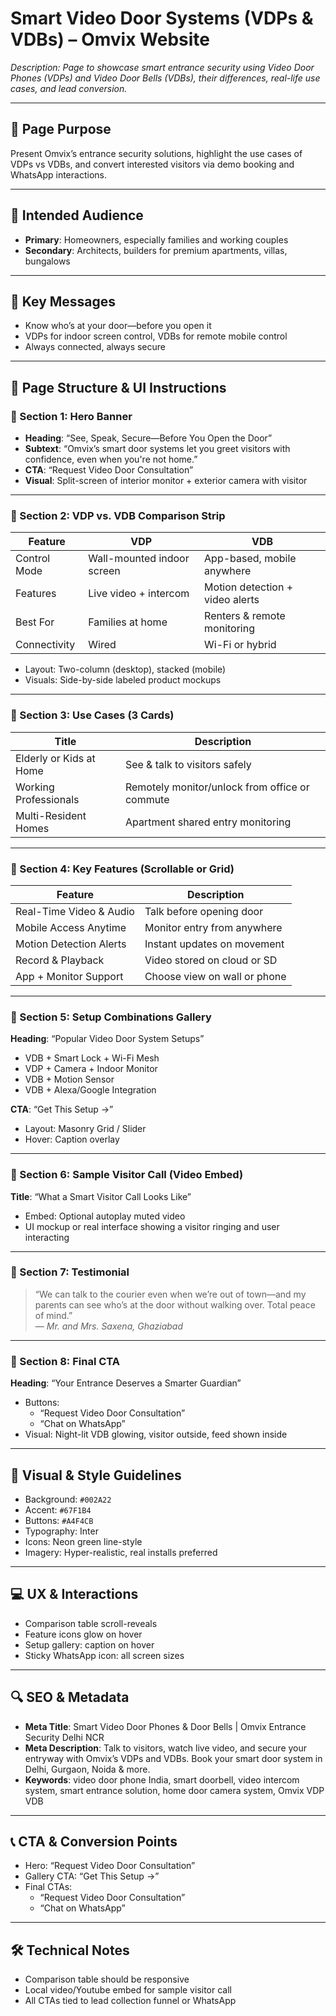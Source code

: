 # Smart Video Door Systems (VDPs & VDBs) – Omvix Website

_Description: Page to showcase smart entrance security using Video Door Phones (VDPs) and Video Door Bells (VDBs), their differences, real-life use cases, and lead conversion._

---

## 🎯 Page Purpose

Present Omvix’s entrance security solutions, highlight the use cases of VDPs vs VDBs, and convert interested visitors via demo booking and WhatsApp interactions.

---

## 👥 Intended Audience

- **Primary**: Homeowners, especially families and working couples
- **Secondary**: Architects, builders for premium apartments, villas, bungalows

---

## 🔑 Key Messages

- Know who’s at your door—before you open it
- VDPs for indoor screen control, VDBs for remote mobile control
- Always connected, always secure

---

## 🧱 Page Structure & UI Instructions

### 🔹 Section 1: Hero Banner

- **Heading**: “See, Speak, Secure—Before You Open the Door”
- **Subtext**: “Omvix’s smart door systems let you greet visitors with confidence, even when you're not home.”
- **CTA**: “Request Video Door Consultation”
- **Visual**: Split-screen of interior monitor + exterior camera with visitor

---

### 🔹 Section 2: VDP vs. VDB Comparison Strip

| Feature                  | VDP                          | VDB                                 |
|--------------------------|------------------------------|-------------------------------------|
| Control Mode             | Wall-mounted indoor screen   | App-based, mobile anywhere          |
| Features                 | Live video + intercom        | Motion detection + video alerts     |
| Best For                 | Families at home             | Renters & remote monitoring         |
| Connectivity             | Wired                        | Wi-Fi or hybrid                     |

- Layout: Two-column (desktop), stacked (mobile)
- Visuals: Side-by-side labeled product mockups

---

### 🔹 Section 3: Use Cases (3 Cards)

| Title                  | Description                                                        |
|------------------------|--------------------------------------------------------------------|
| Elderly or Kids at Home| See & talk to visitors safely                                      |
| Working Professionals  | Remotely monitor/unlock from office or commute                     |
| Multi-Resident Homes   | Apartment shared entry monitoring                                  |

---

### 🔹 Section 4: Key Features (Scrollable or Grid)

| Feature                 | Description                                               |
|------------------------|-----------------------------------------------------------|
| Real-Time Video & Audio| Talk before opening door                                  |
| Mobile Access Anytime  | Monitor entry from anywhere                              |
| Motion Detection Alerts| Instant updates on movement                              |
| Record & Playback      | Video stored on cloud or SD                              |
| App + Monitor Support  | Choose view on wall or phone                             |

---

### 🔹 Section 5: Setup Combinations Gallery

**Heading**: “Popular Video Door System Setups”

- VDB + Smart Lock + Wi-Fi Mesh  
- VDP + Camera + Indoor Monitor  
- VDB + Motion Sensor  
- VDB + Alexa/Google Integration

**CTA**: “Get This Setup →”

- Layout: Masonry Grid / Slider
- Hover: Caption overlay

---

### 🔹 Section 6: Sample Visitor Call (Video Embed)

**Title**: “What a Smart Visitor Call Looks Like”

- Embed: Optional autoplay muted video
- UI mockup or real interface showing a visitor ringing and user interacting

---

### 🔹 Section 7: Testimonial

> “We can talk to the courier even when we’re out of town—and my parents can see who’s at the door without walking over. Total peace of mind.”  
— *Mr. and Mrs. Saxena, Ghaziabad*

---

### 🔹 Section 8: Final CTA

**Heading**: “Your Entrance Deserves a Smarter Guardian”

- Buttons:
  - “Request Video Door Consultation”
  - “Chat on WhatsApp”
- Visual: Night-lit VDB glowing, visitor outside, feed shown inside

---

## 🎨 Visual & Style Guidelines

- Background: `#002A22`
- Accent: `#67F1B4`
- Buttons: `#A4F4CB`
- Typography: Inter
- Icons: Neon green line-style
- Imagery: Hyper-realistic, real installs preferred

---

## 💻 UX & Interactions

- Comparison table scroll-reveals
- Feature icons glow on hover
- Setup gallery: caption on hover
- Sticky WhatsApp icon: all screen sizes

---

## 🔍 SEO & Metadata

- **Meta Title**: Smart Video Door Phones & Door Bells | Omvix Entrance Security Delhi NCR
- **Meta Description**: Talk to visitors, watch live video, and secure your entryway with Omvix’s VDPs and VDBs. Book your smart door system in Delhi, Gurgaon, Noida & more.
- **Keywords**: video door phone India, smart doorbell, video intercom system, smart entrance solution, home door camera system, Omvix VDP VDB

---

## 📞 CTA & Conversion Points

- Hero: “Request Video Door Consultation”
- Gallery CTA: “Get This Setup →”
- Final CTAs:
  - “Request Video Door Consultation”
  - “Chat on WhatsApp”

---

## 🛠 Technical Notes

- Comparison table should be responsive
- Local video/Youtube embed for sample visitor call
- All CTAs tied to lead collection funnel or WhatsApp

